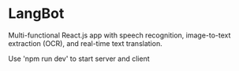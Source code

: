 # LangBot
Multi-functional React.js app with speech recognition, image-to-text extraction (OCR), and real-time text translation.

Use 'npm run dev' to start server and client

